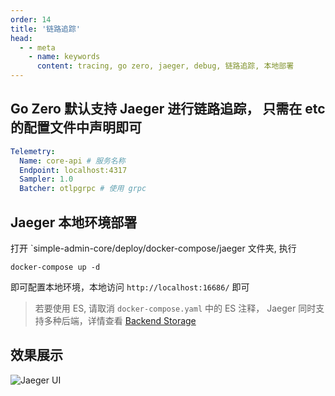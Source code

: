 ```yaml
---
order: 14
title: '链路追踪'
head:
  - - meta
    - name: keywords
      content: tracing, go zero, jaeger, debug, 链路追踪, 本地部署
---
```


## Go Zero 默认支持 Jaeger 进行链路追踪， 只需在 etc 的配置文件中声明即可

```yaml
Telemetry:
  Name: core-api # 服务名称
  Endpoint: localhost:4317
  Sampler: 1.0
  Batcher: otlpgrpc # 使用 grpc
```

## Jaeger 本地环境部署
打开 `simple-admin-core/deploy/docker-compose/jaeger 文件夹, 执行

```shell
docker-compose up -d
```

即可配置本地环境，本地访问 `http://localhost:16686/` 即可

> 若要使用 ES, 请取消 `docker-compose.yaml` 中的 ES 注释， Jaeger 同时支持多种后端，详情查看 [Backend Storage](https://www.jaegertracing.io/docs/1.18/deployment/#storage-backends)

## 效果展示

![Jaeger UI](/assets/jaeger_ui.png)
